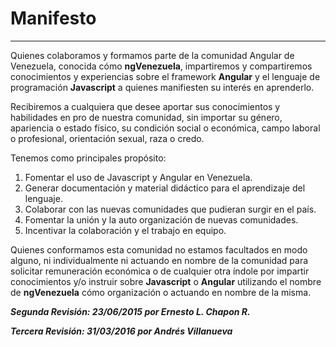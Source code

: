 # Manifesto
---

Quienes colaboramos y formamos parte de la comunidad Angular de Venezuela, conocida cómo **ngVenezuela**, impartiremos y compartiremos conocimientos y experiencias sobre el framework **Angular** y el lenguaje de programación **Javascript** a quienes manifiesten su interés en aprenderlo.

Recibiremos a cualquiera que desee aportar sus conocimientos y habilidades en pro de nuestra comunidad, sin importar su género, apariencia o estado físico, su condición social o económica, campo laboral o profesional, orientación sexual, raza o credo.

Tenemos como principales propósito:

1. Fomentar el uso de Javascript y Angular en Venezuela.
2. Generar documentación y material didáctico para el aprendizaje del lenguaje.
3. Colaborar con las nuevas comunidades que pudieran surgir en el país.
4. Fomentar la unión y la auto organización de nuevas comunidades.
5. Incentivar la colaboración y el trabajo en equipo.

Quienes conformamos esta comunidad no estamos facultados en modo alguno, ni individualmente ni actuando en nombre de la comunidad para solicitar remuneración económica o de cualquier otra índole por impartir conocimientos y/o instruir sobre **Javascript** o **Angular** utilizando el nombre de **ngVenezuela** cómo organización o actuando en nombre de la misma.

***Segunda Revisión: 23/06/2015 por Ernesto L. Chapon R.***

***Tercera Revisión: 31/03/2016 por Andrés Villanueva***
